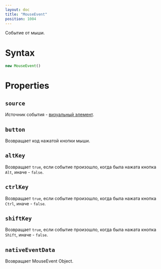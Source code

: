 ```yaml
---
layout: doc
title: "MouseEvent"
position: 1004
---
```


Событие от мыши.

# Syntax

```js
new MouseEvent()
```

# Properties

## `source`

Источник события - [визуальный элемент](../).

## `button`

Возвращает код нажатой кнопки мыши.

## `altKey`

Возвращает `true`, если событие произошло, когда была нажата кнопка `Alt`, иначе - `false`.

## `ctrlKey`

Возвращает `true`, если событие произошло, когда была нажата кнопка `Ctrl`, иначе - `false`.

## `shiftKey`

Возвращает `true`, если событие произошло, когда была нажата кнопка `Shift`, иначе - `false`.

## `nativeEventData`

Возвращает MouseEvent Object.